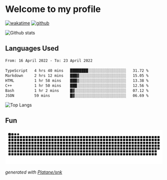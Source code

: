 # Welcome to my profile

[![wakatime](https://wakatime.com/badge/user/82c377cd-a54c-404c-b7df-177b313ca539.svg)](https://wakatime.com/@82c377cd-a54c-404c-b7df-177b313ca539)
[![github](https://img.shields.io/github/followers/xinthose?logo=github&style=plastic)](https://github.com/alanhamlett?tab=followers)

![Github stats](https://github-readme-stats.vercel.app/api?username=xinthose&show_icons=true&theme=radical&count_private=true)

## Languages Used

<!--START_SECTION:waka-->

```text
From: 16 April 2022 - To: 23 April 2022

TypeScript   4 hrs 40 mins   ████████░░░░░░░░░░░░░░░░░   31.72 %
Markdown     2 hrs 12 mins   ███▓░░░░░░░░░░░░░░░░░░░░░   15.05 %
HTML         1 hr 58 mins    ███▒░░░░░░░░░░░░░░░░░░░░░   13.38 %
C++          1 hr 50 mins    ███░░░░░░░░░░░░░░░░░░░░░░   12.56 %
Bash         1 hr 2 mins     █▓░░░░░░░░░░░░░░░░░░░░░░░   07.12 %
JSON         59 mins         █▓░░░░░░░░░░░░░░░░░░░░░░░   06.69 %
```

<!--END_SECTION:waka-->

![Top Langs](https://github-readme-stats.vercel.app/api/top-langs/?username=xinthose)

## Fun
![github contribution grid snake animation](https://raw.githubusercontent.com/xinthose/xinthose/output/github-contribution-grid-snake.svg)

_generated with [Platane/snk](https://github.com/Platane/snk)_

